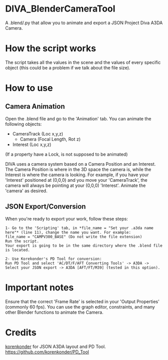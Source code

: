 # DIVA_BlenderCameraTool
A .blend/.py that allow you to animate and export a JSON Project Diva A3DA Camera.

# How the script works
The script takes all the values in the scene and the values of every specific object (this could be a problem if we talk about the file size).

# How to use
## Camera Animation
Open the .blend file and go to the 'Animation' tab.
You can animate the following objects:

* CameraTrack (Loc x,y,z)
	* Camera (Focal Length, Rot z)
* Interest (Loc x,y,z)

(If a property have a Lock, is not supposed to be animated)
	
DIVA uses a camera system based on a Camera Position and an Interest. The Camera Position is where in the 3D space the camera is, while the Interest is where the camera is looking.
For example, if you have your 'Interest' positioned at (0,0,0) and you move your 'CameraTrack', the camera will always be pointing at your (0,0,0) 'Interest'.
Animate the 'camera' as desired.

## JSON Export/Conversion
When you're ready to export your work, follow these steps:

	1- Go to the 'Scripting' tab, in *file_name = "Set your .a3da name here"* (line 11), change the name you want. For example:
	file_name = "CAMPV300_BASE" (Do not write the file extension)
	Run the script.
	Your export is going to be in the same directory where the .blend file is located.

	2- Use Korekonder's PD Tool for conversion:
	Run PD Tool and select 'AC/DT/F/AFT Converting Tools' -> A3DA -> Select your JSON export -> A3DA [AFT/FT/M39] (tested in this option).

# Important notes
Ensure that the correct 'Frame Rate' is selected in your 'Output Properties' (commonly 60 fps).
You can use the graph editor, constraints, and many other Blender functions to animate the Camera.

# Credits
[korenkonder](https://github.com/korenkonder) for JSON A3DA layout and PD Tool.
https://github.com/korenkonder/PD_Tool
